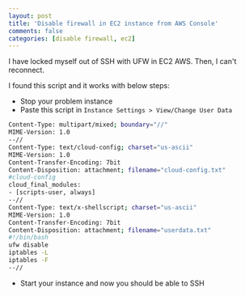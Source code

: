```yaml
---
layout: post
title: 'Disable firewall in EC2 instance from AWS Console'
comments: false
categories: [disable firewall, ec2]
---
```


I have locked myself out of SSH with UFW in EC2 AWS. Then, I can't reconnect.

I found this script and it works with below steps:

-   Stop your problem instance
-   Paste this script in `Instance Settings > View/Change User Data`

```sh
Content-Type: multipart/mixed; boundary="//"
MIME-Version: 1.0
--//
Content-Type: text/cloud-config; charset="us-ascii"
MIME-Version: 1.0
Content-Transfer-Encoding: 7bit
Content-Disposition: attachment; filename="cloud-config.txt"
#cloud-config
cloud_final_modules:
- [scripts-user, always]
--//
Content-Type: text/x-shellscript; charset="us-ascii"
MIME-Version: 1.0
Content-Transfer-Encoding: 7bit
Content-Disposition: attachment; filename="userdata.txt"
#!/bin/bash
ufw disable
iptables -L
iptables -F
--//
```

-   Start your instance and now you should be able to SSH
